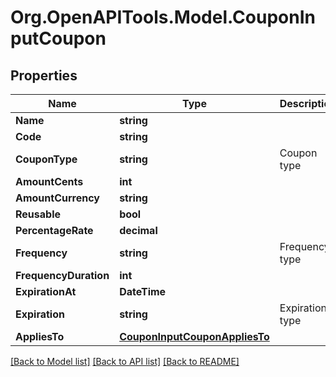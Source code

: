 
# Org.OpenAPITools.Model.CouponInputCoupon

## Properties

Name | Type | Description | Notes
------------ | ------------- | ------------- | -------------
**Name** | **string** |  | [optional] 
**Code** | **string** |  | [optional] 
**CouponType** | **string** | Coupon type | [optional] 
**AmountCents** | **int** |  | [optional] 
**AmountCurrency** | **string** |  | [optional] 
**Reusable** | **bool** |  | [optional] 
**PercentageRate** | **decimal** |  | [optional] 
**Frequency** | **string** | Frequency type | [optional] 
**FrequencyDuration** | **int** |  | [optional] 
**ExpirationAt** | **DateTime** |  | [optional] 
**Expiration** | **string** | Expiration type | [optional] 
**AppliesTo** | [**CouponInputCouponAppliesTo**](CouponInputCouponAppliesTo.md) |  | [optional] 

[[Back to Model list]](../README.md#documentation-for-models)
[[Back to API list]](../README.md#documentation-for-api-endpoints)
[[Back to README]](../README.md)


